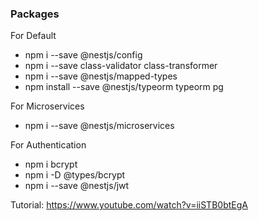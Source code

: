 ### Packages

For Default

- npm i --save @nestjs/config
- npm i --save class-validator class-transformer
- npm i --save @nestjs/mapped-types
- npm install --save @nestjs/typeorm typeorm pg

For Microservices

- npm i --save @nestjs/microservices

For Authentication

- npm i bcrypt
- npm i -D @types/bcrypt
- npm i --save @nestjs/jwt

Tutorial: https://www.youtube.com/watch?v=iiSTB0btEgA
